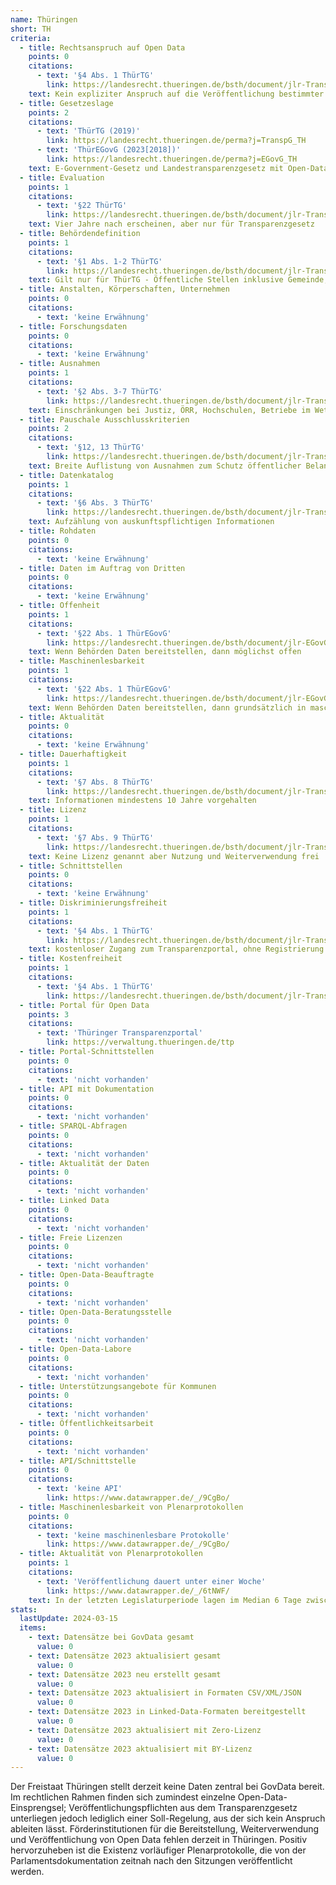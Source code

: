 ```yaml
---
name: Thüringen
short: TH
criteria:
  - title: Rechtsanspruch auf Open Data
    points: 0
    citations:
      - text: '§4 Abs. 1 ThürTG'
        link: https://landesrecht.thueringen.de/bsth/document/jlr-TranspGTHpP4
    text: Kein expliziter Anspruch auf die Veröffentlichung bestimmter Informationen
  - title: Gesetzeslage
    points: 2
    citations:
      - text: 'ThürTG (2019)'
        link: https://landesrecht.thueringen.de/perma?j=TranspG_TH
      - text: 'ThürEGovG (2023[2018])'
        link: https://landesrecht.thueringen.de/perma?j=EGovG_TH
    text: E-Government-Gesetz und Landestransparenzgesetz mit Open-Data-Einsprengseln
  - title: Evaluation
    points: 1
    citations:
      - text: '§22 ThürTG'
        link: https://landesrecht.thueringen.de/bsth/document/jlr-TranspGTHpP22/part/S
    text: Vier Jahre nach erscheinen, aber nur für Transparenzgesetz
  - title: Behördendefinition
    points: 1
    citations:
      - text: '§1 Abs. 1-2 ThürTG'
        link: https://landesrecht.thueringen.de/bsth/document/jlr-TranspGTHpP1
    text: Gilt nur für ThürTG - Öffentliche Stellen inklusive Gemeinde, sowie andere die öffentlich-rechtliche Aufgaben wahrnehmen.
  - title: Anstalten, Körperschaften, Unternehmen
    points: 0
    citations:
      - text: 'keine Erwähnung'
  - title: Forschungsdaten
    points: 0
    citations:
      - text: 'keine Erwähnung'
  - title: Ausnahmen
    points: 1
    citations:
      - text: '§2 Abs. 3-7 ThürTG'
        link: https://landesrecht.thueringen.de/bsth/document/jlr-TranspGTHpP2
    text: Einschränkungen bei Justiz, ÖRR, Hochschulen, Betriebe im Wettbewerb, grundlagen– und anwendungsorientierte Forschung
  - title: Pauschale Ausschlusskriterien
    points: 2
    citations:
      - text: '§12, 13 ThürTG'
        link: https://landesrecht.thueringen.de/bsth/document/jlr-TranspGTHpP12
    text: Breite Auflistung von Ausnahmen zum Schutz öffentlicher Belange und privater Interessen
  - title: Datenkatalog
    points: 1
    citations:
      - text: '§6 Abs. 3 ThürTG'
        link: https://landesrecht.thueringen.de/bsth/document/jlr-TranspGTHpP6
    text: Aufzählung von auskunftspflichtigen Informationen
  - title: Rohdaten
    points: 0
    citations:
      - text: 'keine Erwähnung'
  - title: Daten im Auftrag von Dritten
    points: 0
    citations:
      - text: 'keine Erwähnung'
  - title: Offenheit
    points: 1
    citations:
      - text: '§22 Abs. 1 ThürEGovG'
        link: https://landesrecht.thueringen.de/bsth/document/jlr-EGovGTHpP22
    text: Wenn Behörden Daten bereitstellen, dann möglichst offen
  - title: Maschinenlesbarkeit
    points: 1
    citations:
      - text: '§22 Abs. 1 ThürEGovG'
        link: https://landesrecht.thueringen.de/bsth/document/jlr-EGovGTHpP22
    text: Wenn Behörden Daten bereitstellen, dann grundsätzlich in maschinenlesbaren Formaten
  - title: Aktualität
    points: 0
    citations:
      - text: 'keine Erwähnung'
  - title: Dauerhaftigkeit
    points: 1
    citations:
      - text: '§7 Abs. 8 ThürTG'
        link: https://landesrecht.thueringen.de/bsth/document/jlr-TranspGTHpP7
    text: Informationen mindestens 10 Jahre vorgehalten
  - title: Lizenz
    points: 1
    citations:
      - text: '§7 Abs. 9 ThürTG'
        link: https://landesrecht.thueringen.de/bsth/document/jlr-TranspGTHpP7
    text: Keine Lizenz genannt aber Nutzung und Weiterverwendung frei
  - title: Schnittstellen
    points: 0
    citations:
      - text: 'keine Erwähnung'
  - title: Diskriminierungsfreiheit
    points: 1
    citations:
      - text: '§4 Abs. 1 ThürTG'
        link: https://landesrecht.thueringen.de/bsth/document/jlr-TranspGTHpP4
    text: kostenloser Zugang zum Transparenzportal, ohne Registrierung
  - title: Kostenfreiheit
    points: 1
    citations:
      - text: '§4 Abs. 1 ThürTG'
        link: https://landesrecht.thueringen.de/bsth/document/jlr-TranspGTHpP4
  - title: Portal für Open Data
    points: 3
    citations:
      - text: 'Thüringer Transparenzportal'
        link: https://verwaltung.thueringen.de/ttp
  - title: Portal-Schnittstellen
    points: 0
    citations:
      - text: 'nicht vorhanden'
  - title: API mit Dokumentation
    points: 0
    citations:
      - text: 'nicht vorhanden'
  - title: SPARQL-Abfragen
    points: 0
    citations:
      - text: 'nicht vorhanden'
  - title: Aktualität der Daten
    points: 0
    citations:
      - text: 'nicht vorhanden'
  - title: Linked Data
    points: 0
    citations:
      - text: 'nicht vorhanden'
  - title: Freie Lizenzen
    points: 0
    citations:
      - text: 'nicht vorhanden'
  - title: Open-Data-Beauftragte
    points: 0
    citations:
      - text: 'nicht vorhanden'
  - title: Open-Data-Beratungsstelle
    points: 0
    citations:
      - text: 'nicht vorhanden'
  - title: Open-Data-Labore
    points: 0
    citations:
      - text: 'nicht vorhanden'
  - title: Unterstützungsangebote für Kommunen
    points: 0
    citations:
      - text: 'nicht vorhanden'
  - title: Öffentlichkeitsarbeit
    points: 0
    citations:
      - text: 'nicht vorhanden'
  - title: API/Schnittstelle
    points: 0
    citations:
      - text: 'keine API'
        link: https://www.datawrapper.de/_/9CgBo/
  - title: Maschinenlesbarkeit von Plenarprotokollen
    points: 0
    citations:
      - text: 'keine maschinenlesbare Protokolle'
        link: https://www.datawrapper.de/_/9CgBo/
  - title: Aktualität von Plenarprotokollen
    points: 1
    citations:
      - text: 'Veröffentlichung dauert unter einer Woche'
        link: https://www.datawrapper.de/_/6tNWF/
    text: In der letzten Legislaturperiode lagen im Median 6 Tage zwischen Sitzung und Veröffentlichung.
stats:
  lastUpdate: 2024-03-15
  items:
    - text: Datensätze bei GovData gesamt
      value: 0
    - text: Datensätze 2023 aktualisiert gesamt
      value: 0
    - text: Datensätze 2023 neu erstellt gesamt
      value: 0
    - text: Datensätze 2023 aktualisiert in Formaten CSV/XML/JSON
      value: 0
    - text: Datensätze 2023 in Linked-Data-Formaten bereitgestellt
      value: 0
    - text: Datensätze 2023 aktualisiert mit Zero-Lizenz
      value: 0
    - text: Datensätze 2023 aktualisiert mit BY-Lizenz
      value: 0
---
```

Der Freistaat Thüringen stellt derzeit keine Daten zentral bei GovData bereit. Im rechtlichen Rahmen finden sich zumindest einzelne Open-Data-Einsprengsel; Veröffentlichungspflichten aus dem Transparenzgesetz unterliegen jedoch lediglich einer Soll-Regelung, 
aus der sich kein Anspruch ableiten lässt. Förderinstitutionen für die Bereitstellung, Weiterverwendung und Veröffentlichung von Open Data fehlen derzeit in Thüringen. Positiv hervorzuheben ist die Existenz vorläufiger Plenarprotokolle, die von der Parlamentsdokumentation zeitnah nach den Sitzungen veröffentlicht werden.
